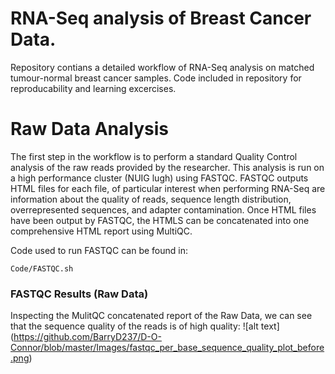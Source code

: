 # RNA-Seq analysis of Breast Cancer Data.
Repository contians a detailed workflow of RNA-Seq analysis on matched tumour-normal breast cancer samples. Code included in repository for reproducability and learning excercises. 

# Raw Data Analysis
The first step in the workflow is to perform a standard Quality Control analysis of the raw reads provided by the researcher. This analysis is run on a high performance cluster (NUIG lugh) using FASTQC. FASTQC outputs HTML files for each file, of particular interest when performing RNA-Seq are information about the quality of reads, sequence length distribution, overrepresented sequences, and adapter contamination. Once HTML files have been output by FASTQC, the HTMLS can be concatenated into one comprehensive HTML report using MultiQC. 

Code used to run FASTQC can be found in: 
```
Code/FASTQC.sh
```
### FASTQC Results (Raw Data)
Inspecting the MulitQC concatenated report of the Raw Data, we can see that the sequence quality of the reads is of high quality: 
![alt text] (https://github.com/BarryD237/D-O-Connor/blob/master/Images/fastqc_per_base_sequence_quality_plot_before.png)
